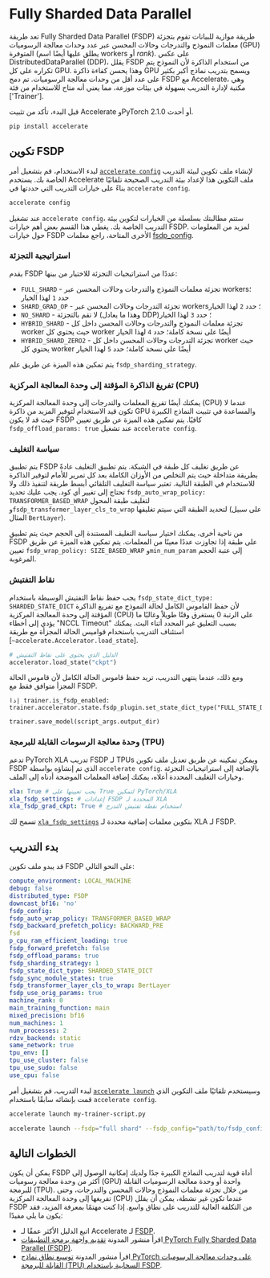 # Fully Sharded Data Parallel

تعد طريقة Fully Sharded Data Parallel (FSDP) طريقة موازية للبيانات تقوم بتجزئة معلمات النموذج والتدرجات وحالات المحسن عبر عدد وحدات معالجة الرسوميات (GPU) المتوفرة (يطلق عليها أيضًا اسم workers أو *rank*). على عكس DistributedDataParallel (DDP)، يقلل FSDP من استخدام الذاكرة لأن النموذج يتم تكراره على كل GPU. وهذا يحسن كفاءة ذاكرة GPU ويسمح بتدريب نماذج أكبر بكثير على عدد أقل من وحدات معالجة الرسوميات. تم دمج FSDP مع Accelerate، وهي مكتبة لإدارة التدريب بسهولة في بيئات موزعة، مما يعني أنه متاح للاستخدام من فئة ['Trainer'].

قبل البدء، تأكد من تثبيت Accelerate وPyTorch 2.1.0 أو أحدث.

```bash
pip install accelerate
```

## تكوين FSDP

لبدء الاستخدام، قم بتشغيل أمر [`accelerate config`](https://huggingface.co/docs/accelerate/package_reference/cli#accelerate-config) لإنشاء ملف تكوين لبيئة التدريب الخاصة بك. يستخدم Accelerate ملف التكوين هذا لإعداد بيئة التدريب الصحيحة تلقائيًا بناءً على خيارات التدريب التي حددتها في `accelerate config`.

```bash
accelerate config
```

عند تشغيل `accelerate config`، ستتم مطالبتك بسلسلة من الخيارات لتكوين بيئة التدريب الخاصة بك. يغطي هذا القسم بعض أهم خيارات FSDP. لمزيد من المعلومات حول خيارات FSDP الأخرى المتاحة، راجع معلمات [fsdp_config](https://huggingface.co/docs/transformers/main_classes/trainer#transformers.TrainingArguments.fsdp_config).

### استراتيجية التجزئة

يقدم FSDP عددًا من استراتيجيات التجزئة للاختيار من بينها:

- `FULL_SHARD` - تجزئة معلمات النموذج والتدرجات وحالات المحسن عبر workers؛ حدد `1` لهذا الخيار
- `SHARD_GRAD_OP` - تجزئة التدرجات وحالات المحسن عبر workers؛ حدد `2` لهذا الخيار
- `NO_SHARD` - لا تقم بالتجزئة (وهذا ما يعادل DDP)؛ حدد `3` لهذا الخيار
- `HYBRID_SHARD` - تجزئة معلمات النموذج والتدرجات وحالات المحسن داخل كل worker حيث يحتوي كل worker أيضًا على نسخة كاملة؛ حدد `4` لهذا الخيار
- `HYBRID_SHARD_ZERO2` - تجزئة التدرجات وحالات المحسن داخل كل worker حيث يحتوي كل worker أيضًا على نسخة كاملة؛ حدد `5` لهذا الخيار

يتم تمكين هذه الميزة عن طريق علم `fsdp_sharding_strategy`.

### تفريغ الذاكرة المؤقتة إلى وحدة المعالجة المركزية (CPU)

يمكنك أيضًا تفريغ المعلمات والتدرجات إلى وحدة المعالجة المركزية (CPU) عندما لا تكون قيد الاستخدام لتوفير المزيد من ذاكرة GPU والمساعدة في تثبيت النماذج الكبيرة حيث قد لا يكون FSDP كافيًا. يتم تمكين هذه الميزة عن طريق تعيين `fsdp_offload_params: true` عند تشغيل `accelerate config`.

### سياسة التغليف

يتم تطبيق FSDP عن طريق تغليف كل طبقة في الشبكة. يتم تطبيق التغليف عادةً بطريقة متداخلة حيث يتم التخلص من الأوزان الكاملة بعد كل تمرير للأمام لتوفير الذاكرة للاستخدام في الطبقة التالية. تعتبر سياسة التغليف التلقائي أبسط طريقة لتنفيذ ذلك ولا تحتاج إلى تغيير أي كود. يجب عليك تحديد `fsdp_auto_wrap_policy: TRANSFORMER_BASED_WRAP` لتغليف طبقة المحول و`fsdp_transformer_layer_cls_to_wrap` لتحديد الطبقة التي سيتم تغليفها (على سبيل المثال `BertLayer`).

من ناحية أخرى، يمكنك اختيار سياسة التغليف المستندة إلى الحجم حيث يتم تطبيق FSDP على طبقة إذا تجاوزت عددًا معينًا من المعلمات. يتم تمكين هذه الميزة عن طريق تعيين `fsdp_wrap_policy: SIZE_BASED_WRAP` و`min_num_param` إلى عتبة الحجم المرغوبة.

### نقاط التفتيش

يجب حفظ نقاط التفتيش الوسيطة باستخدام `fsdp_state_dict_type: SHARDED_STATE_DICT` لأن حفظ القاموس الكامل لحالة النموذج مع تفريغ الذاكرة المؤقتة إلى وحدة المعالجة المركزية (CPU) على الرتبة 0 يستغرق وقتًا طويلاً وغالبًا ما يؤدي إلى أخطاء "NCCL Timeout" بسبب التعليق غير المحدد أثناء البث. يمكنك استئناف التدريب باستخدام قواميس الحالة المجزأة مع طريقة [`~accelerate.Accelerator.load_state`].

```py
# الدليل الذي يحتوي على نقاط التفتيش
accelerator.load_state("ckpt")
```

ومع ذلك، عندما ينتهي التدريب، تريد حفظ قاموس الحالة الكامل لأن قاموس الحالة المجزأ متوافق فقط مع FSDP.

```بي
إذا trainer.is_fsdp_enabled:
trainer.accelerator.state.fsdp_plugin.set_state_dict_type("FULL_STATE_DICT")

trainer.save_model(script_args.output_dir)
```

### وحدة معالجة الرسومات القابلة للبرمجة (TPU)

تدعم PyTorch XLA تدريب FSDP لـ TPUs ويمكن تمكينه عن طريق تعديل ملف تكوين FSDP الذي تم إنشاؤه بواسطة `accelerate config`. بالإضافة إلى استراتيجيات التجزئة وخيارات التغليف المحددة أعلاه، يمكنك إضافة المعلمات الموضحة أدناه إلى الملف.

```yaml
xla: True # يجب تعيينها على True لتمكين PyTorch/XLA
xla_fsdp_settings: # إعدادات FSDP المحددة لـ XLA
xla_fsdp_grad_ckpt: True # استخدام نقطة تفتيش التدرج
```

تسمح لك [`xla_fsdp_settings`](https://github.com/pytorch/xla/blob/2e6e183e0724818f137c8135b34ef273dea33318/torch_xla/distributed/fsdp/xla_fully_sharded_data_parallel.py#L128) بتكوين معلمات إضافية محددة لـ XLA لـ FSDP.

## بدء التدريب

قد يبدو ملف تكوين FSDP على النحو التالي:

```yaml
compute_environment: LOCAL_MACHINE
debug: false
distributed_type: FSDP
downcast_bf16: 'no'
fsdp_config:
fsdp_auto_wrap_policy: TRANSFORMER_BASED_WRAP
fsdp_backward_prefetch_policy: BACKWARD_PRE
fsd
p_cpu_ram_efficient_loading: true
fsdp_forward_prefetch: false
fsdp_offload_params: true
fsdp_sharding_strategy: 1
fsdp_state_dict_type: SHARDED_STATE_DICT
fsdp_sync_module_states: true
fsdp_transformer_layer_cls_to_wrap: BertLayer
fsdp_use_orig_params: true
machine_rank: 0
main_training_function: main
mixed_precision: bf16
num_machines: 1
num_processes: 2
rdzv_backend: static
same_network: true
tpu_env: []
tpu_use_cluster: false
tpu_use_sudo: false
use_cpu: false
```

لبدء التدريب، قم بتشغيل أمر [`accelerate launch`](https://huggingface.co/docs/accelerate/package_reference/cli#accelerate-launch) وسيستخدم تلقائيًا ملف التكوين الذي قمت بإنشائه سابقًا باستخدام `accelerate config`.

```bash
accelerate launch my-trainer-script.py
```

```bash
accelerate launch --fsdp="full shard" --fsdp_config="path/to/fsdp_config/ my-trainer-script.py
```

## الخطوات التالية

يمكن أن يكون FSDP أداة قوية لتدريب النماذج الكبيرة جدًا ولديك إمكانية الوصول إلى أكثر من وحدة معالجة رسوميات (GPU) واحدة أو وحدة معالجة الرسوميات القابلة للبرمجة (TPU). من خلال تجزئة معلمات النموذج وحالات المحسن والتدرجات، وحتى تفريغها إلى وحدة المعالجة المركزية (CPU) عندما تكون غير نشطة، يمكن أن يقلل FSDP من التكلفة العالية للتدريب على نطاق واسع. إذا كنت مهتمًا بمعرفة المزيد، فقد يكون ما يلي مفيدًا:

- اتبع الدليل الأكثر عمقًا لـ Accelerate لـ [FSDP](https://huggingface.co/docs/accelerate/usage_guides/fsdp).
- اقرأ منشور المدونة [تقديم واجهة برمجة التطبيقات PyTorch Fully Sharded Data Parallel (FSDP)](https://pytorch.org/blog/introducing-pytorch-fully-sharded-data-parallel-api/).
- اقرأ منشور المدونة [توسيع نطاق نماذج PyTorch على وحدات معالجة الرسوميات القابلة للبرمجة (TPU) السحابية باستخدام FSDP](https://pytorch.org/blog/scaling-pytorch-models-on-cloud-tpus-with-fsdp/).